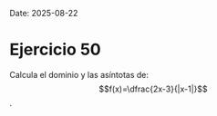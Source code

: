 Date: 2025-08-22

# Ejercicio 50


Calcula el dominio y las asíntotas de: $$f(x)=\dfrac{2x-3}{|x-1|}$$.
